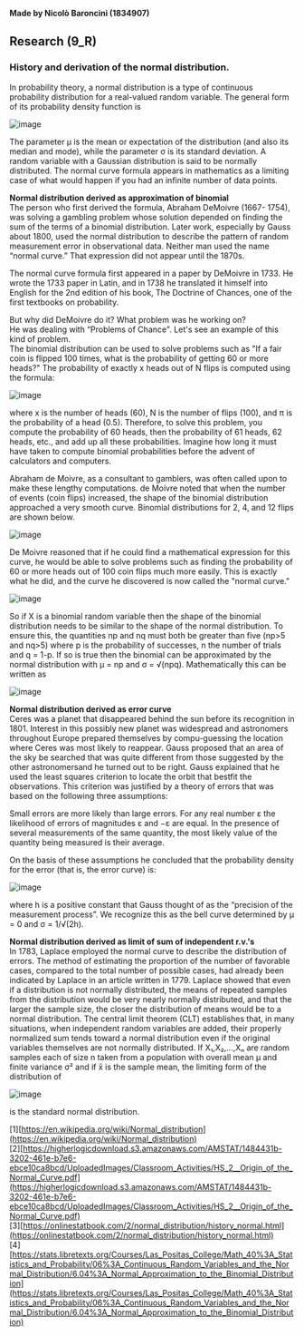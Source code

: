 **Made by Nicolò Baroncini (1834907)**

## Research (9_R)
### History and derivation of the normal distribution.

In probability theory, a normal distribution is a type of continuous probability distribution for a real-valued random variable. The general form of its probability density function is

![image](https://user-images.githubusercontent.com/78324346/140704520-ff0d4191-ed83-4f22-a865-5f8be09a5b4a.png)

The parameter μ is the mean or expectation of the distribution (and also its median and mode), while the parameter σ is its standard deviation. A random variable with a Gaussian distribution is said to be normally distributed. The normal curve formula appears in mathematics as a limiting case of what would happen if you had an
infinite number of data points.

**Normal distribution derived as approximation of binomial** \
The person who first derived the formula, Abraham DeMoivre (1667- 1754), was solving a gambling problem whose solution depended on finding the sum of the terms of a binomial distribution. Later work, especially by Gauss about 1800, used the normal distribution to describe the pattern of random measurement error in observational data. Neither man used the name “normal curve.” That expression did not appear until the 1870s. 

The normal curve formula first appeared in a paper by DeMoivre in 1733. He wrote the 1733 paper in Latin, and in 1738 he translated it himself into English for the 2nd edition of his book, The Doctrine of Chances, one of the first textbooks on probability.

But why did DeMoivre do it? What problem was he working on? \
He was dealing with “Problems of Chance". Let's see an example of this kind of problem. \
The binomial distribution can be used to solve problems such as "If a fair coin is flipped 100 times, what is the probability of getting 60 or more heads?" The probability of exactly x heads out of N flips is computed using the formula:

![image](https://user-images.githubusercontent.com/78324346/140710647-5c7e1e03-bc6d-42ee-b299-e73413a32dc7.png)

where x is the number of heads (60), N is the number of flips (100), and π is the probability of a head (0.5). Therefore, to solve this problem, you compute the probability of 60 heads, then the probability of 61 heads, 62 heads, etc., and add up all these probabilities. Imagine how long it must have taken to compute binomial probabilities before the advent of calculators and computers.

Abraham de Moivre, as a consultant to gamblers, was often called upon to make these lengthy computations. de Moivre noted that when the number of events (coin flips) increased, the shape of the binomial distribution approached a very smooth curve. Binomial distributions for 2, 4, and 12 flips are shown below.

![image](https://user-images.githubusercontent.com/78324346/140710893-e35a66dc-0af0-4624-8995-572a130f9b64.png)

De Moivre reasoned that if he could find a mathematical expression for this curve, he would be able to solve problems such as finding the probability of 60 or more heads out of 100 coin flips much more easily. This is exactly what he did, and the curve he discovered is now called the "normal curve."

![image](https://user-images.githubusercontent.com/78324346/140711747-ca1b8546-2afb-41bb-95d5-d87c3e5d12e2.png)

So if X is a binomial random variable then the shape of the binomial distribution needs to be similar to the shape of the normal distribution. To ensure this, the quantities np and nq must both be greater than five (np>5  and nq>5) where p is the probability of successes, n the number of trials and q = 1-p. If so is true then the binomial can be approximated by the normal distribution with μ = np and σ = √(npq).
Mathematically this can be written as 

![image](https://user-images.githubusercontent.com/78324346/140719450-14694fe8-435c-415f-abd6-f770496dd3af.png)

**Normal distribution derived as error curve**\
Ceres was a planet that disappeared behind the sun before its recognition in 1801. Interest in this possibly new planet was widespread and astronomers throughout Europe prepared themselves by compu-guessing the location where Ceres was most likely to reappear. Gauss proposed that an area of the sky be searched that was quite different from those suggested by the other astronomersand he turned out to be right. Gauss explained that he used the least squares criterion to locate the orbit that bestfit the observations. This criterion was justified by a theory of errors that was based on the following three assumptions:

Small errors are more likely than large errors.
For any real number ε the likelihood of errors of magnitudes ε and −ε are equal.
In the presence of several measurements of the same quantity, the most likely value of the quantity being measured is their average.

On the basis of these assumptions he concluded that the probability density for the error (that is, the error curve) is:

![image](https://user-images.githubusercontent.com/78324346/140717493-b82e568c-edd1-4707-a1ed-85e8cf09d6ee.png)

where h is a positive constant that Gauss thought of as the “precision of the measurement process”. We recognize this as the bell curve determined by μ = 0 and σ = 1/√(2h).

**Normal distribution derived as limit of sum of independent r.v.'s**\
In 1783, Laplace employed the normal curve to describe the distribution of errors. The method of estimating the proportion of the number of favorable cases, compared to the total number of possible cases, had already been indicated by Laplace in an article written in 1779. Laplace showed that even if a distribution is not normally distributed, the means of repeated samples from the distribution would be very nearly normally distributed, and that the larger the sample size, the closer the distribution of means would be to a normal distribution.
The central limit theorem (CLT) establishes that, in many situations, when independent random variables are added, their properly normalized sum tends toward a normal distribution even if the original variables themselves are not normally distributed. If X₁,X₂,...,Xₙ are random samples each of size n taken from a population with overall mean μ and finite variance σ² and if x̄ is the sample mean, the limiting form of the distribution of

![image](https://user-images.githubusercontent.com/78324346/140721408-058e7892-6388-468a-ab85-9a78f3db38ae.png)

is the standard normal distribution.

[1][https://en.wikipedia.org/wiki/Normal_distribution](https://en.wikipedia.org/wiki/Normal_distribution) \
[2][https://higherlogicdownload.s3.amazonaws.com/AMSTAT/1484431b-3202-461e-b7e6-ebce10ca8bcd/UploadedImages/Classroom_Activities/HS_2__Origin_of_the_Normal_Curve.pdf](https://higherlogicdownload.s3.amazonaws.com/AMSTAT/1484431b-3202-461e-b7e6-ebce10ca8bcd/UploadedImages/Classroom_Activities/HS_2__Origin_of_the_Normal_Curve.pdf) \
[3][https://onlinestatbook.com/2/normal_distribution/history_normal.html](https://onlinestatbook.com/2/normal_distribution/history_normal.html) \
[4][https://stats.libretexts.org/Courses/Las_Positas_College/Math_40%3A_Statistics_and_Probability/06%3A_Continuous_Random_Variables_and_the_Normal_Distribution/6.04%3A_Normal_Approximation_to_the_Binomial_Distribution](https://stats.libretexts.org/Courses/Las_Positas_College/Math_40%3A_Statistics_and_Probability/06%3A_Continuous_Random_Variables_and_the_Normal_Distribution/6.04%3A_Normal_Approximation_to_the_Binomial_Distribution)
